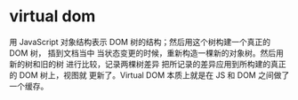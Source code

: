 # virtual dom

用 JavaScript 对象结构表示 DOM 树的结构；然后用这个树构建一个真正的 DOM 树， 插到文档当中 当状态变更的时候，重新构造一棵新的对象树。然后用新的树和旧的树 进行比较，记录两棵树差异 把所记录的差异应用到所构建的真正的 DOM 树上，视图就 更新了。Virtual DOM 本质上就是在 JS 和 DOM 之间做了一个缓存。
